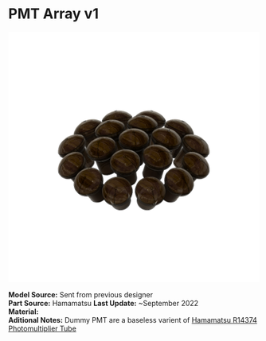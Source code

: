 # PMT Array v1 # 

![Part Preview](thumb.png "Part Preview")

**Model Source:** Sent from previous designer \
**Part Source:** Hamamatsu
**Last Update:** ~September 2022 \
**Material:** \
**Aditional Notes:** Dummy PMT are a baseless varient of [Hamamatsu R14374 Photomultiplier Tube](https://www.hamamatsu.com/us/en/product/optical-sensors/pmt/pmt_tube-alone/head-on-type/R14374.html)